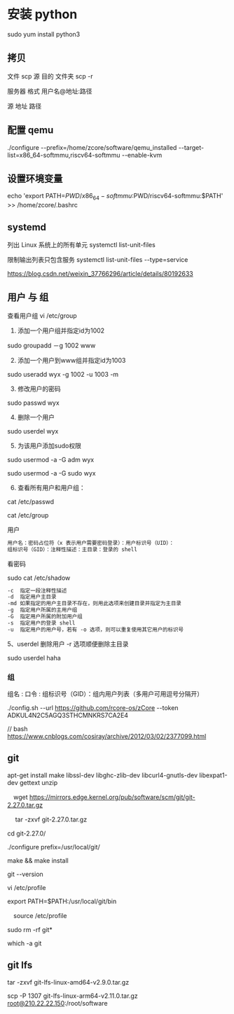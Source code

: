 # 安装 python

sudo yum install python3

## 拷贝

文件
scp 源 目的
文件夹
scp -r

服务器 格式  用户名@地址:路径

源 地址  路径


## 配置 qemu 

./configure --prefix=/home/zcore/software/qemu_installed --target-list=x86_64-softmmu,riscv64-softmmu --enable-kvm 


## 设置环境变量
echo 'export PATH=$PWD/x86_64-softmmu:$PWD/riscv64-softmmu:$PATH' >> /home/zcore/.bashrc



## systemd


列出 Linux 系统上的所有单元
systemctl list-unit-files

限制输出列表只包含服务
systemctl list-unit-files --type=service


https://blog.csdn.net/weixin_37766296/article/details/80192633


## 用户 与 组 

查看用户组
vi /etc/group

1. 添加一个用户组并指定id为1002

sudo groupadd －g 1002 www

 

2. 添加一个用户到www组并指定id为1003

sudo useradd wyx -g 1002 -u 1003 -m

 

3. 修改用户的密码

sudo passwd wyx

 

4. 删除一个用户

sudo userdel wyx

 

5. 为该用户添加sudo权限

sudo usermod -a -G adm wyx

sudo usermod -a -G sudo wyx

 

6. 查看所有用户和用户组：

cat /etc/passwd

cat /etc/group


用户
```txt
用户名：密码占位符（x 表示用户需要密码登录）：用户标识号（UID）：
组标识号（GID）：注释性描述：主目录：登录的 shell
```


看密码

 sudo cat /etc/shadow

```txt
-c	指定一段注释性描述
-d	指定用户主目录
-md	如果指定的用户主目录不存在，则用此选项来创建目录并指定为主目录
-g	指定用户所属的主用户组
-G	指定用户所属的附加用户组
-s	指定用户的登录 shell
-u	指定用户的用户号，若有 -o 选项，则可以重复使用其它用户的标识号

```


5、userdel 删除用户
-r 选项顺便删除主目录

sudo userdel haha


### 组 
组名 : 口令 : 组标识号（GID）：组内用户列表（多用户可用逗号分隔开）



./config.sh --url https://github.com/rcore-os/zCore --token ADKUL4N2C5AGQ3STHCMNKRS7CA2E4



// bash
https://www.cnblogs.com/cosiray/archive/2012/03/02/2377099.html





## git


apt-get install make libssl-dev libghc-zlib-dev libcurl4-gnutls-dev libexpat1-dev gettext unzip



　wget https://mirrors.edge.kernel.org/pub/software/scm/git/git-2.27.0.tar.gz


　 tar -zxvf git-2.27.0.tar.gz 


cd git-2.27.0/


./configure prefix=/usr/local/git/

make && make install

git --version

vi /etc/profile

export PATH=$PATH:/usr/local/git/bin

　source /etc/profile


sudo rm -rf git*
 
which -a git


## git lfs

tar -zxvf git-lfs-linux-amd64-v2.9.0.tar.gz


scp -P 1307 git-lfs-linux-arm64-v2.11.0.tar.gz root@210.22.22.150:/root/software
